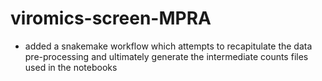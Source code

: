 # viromics-screen-MPRA

- added a snakemake workflow which attempts to recapitulate the data pre-processing and ultimately generate the intermediate counts files used in the notebooks 